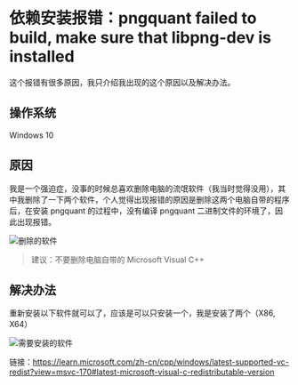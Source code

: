 # 依赖安装报错：pngquant failed to build, make sure that libpng-dev is installed

这个报错有很多原因，我只介绍我出现的这个原因以及解决办法。

## 操作系统

Windows 10

## 原因

我是一个强迫症，没事的时候总喜欢删除电脑的流氓软件（我当时觉得没用），其中我删除了一下两个软件，个人觉得出现报错的原因是删除这两个电脑自带的程序后，在安装 pngquant 的过程中，没有编译 pngquant 二进制文件的环境了，因此出现报错。

![删除的软件](../Snipaste_2024-07-03_08-44-20.png)

> 建议：不要删除电脑自带的 Microsoft Visual C++

## 解决办法

重新安装以下软件就可以了，应该是可以只安装一个，我是安装了两个（X86, X64）

![需要安装的软件](../Snipaste_2024-07-03_08-23-11.png)

链接：https://learn.microsoft.com/zh-cn/cpp/windows/latest-supported-vc-redist?view=msvc-170#latest-microsoft-visual-c-redistributable-version
